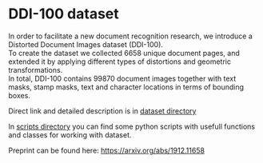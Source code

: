 # DDI-100 dataset
In order to facilitate a new document recognition research, we introduce a Distorted Document Images dataset (DDI-100).<br>
To create the dataset we collected 6658 unique document pages, and extended it by applying different types of distortions and geometric transformations.<br>
In total, DDI-100 contains 99870 document images together with text masks, stamp masks, text and character locations in terms of bounding boxes.

Direct link and detailed description is in [dataset directory](https://github.com/machine-intelligence-laboratory/DDI-100/tree/master/dataset)

In [scripts directory](https://github.com/machine-intelligence-laboratory/DDI-100/tree/master/scripts) you can find some python scripts with usefull functions and classes for working with dataset.

Preprint can be found here: https://arxiv.org/abs/1912.11658
